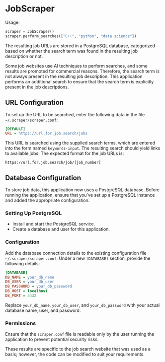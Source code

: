 
# JobScraper

Usage:

```python
scraper = JobScraper()
scraper.perform_searches(["C++", "python", "data science"])
```

The resulting job URLs are stored in a PostgreSQL database, categorized based on whether the search term was found in the resulting job description or not.

Some job websites use AI techniques to perform searches, and some results are promoted for commercial reasons. Therefore, the search term is not always present in the resulting job description. This application performs an additional search to ensure that the search term is explicitly present in the job descriptions.

## URL Configuration

To set up the URL to be searched, enter the following data in the file `~/.scraper/scraper.conf`:

```ini
[DEFAULT]
URL = https://url.for.job.search/jobs
```

This URL is searched using the supplied search terms, which are entered into the form named `keywords-input`. The resulting search should yield links to available jobs. The expected format for the job URLs is:

```url
https://url.for.job.search/job/[job_number]
```

## Database Configuration

To store job data, this application now uses a PostgreSQL database. Before running the application, ensure that you've set up a PostgreSQL instance and added the appropriate configuration.

### Setting Up PostgreSQL

- Install and start the PostgreSQL service.
- Create a database and user for this application.

### Configuration

Add the database connection details to the existing configuration file `~/.scraper/scraper.conf`. Under a new `[DATABASE]` section, provide the following details:

```ini
[DATABASE]
DB_NAME = your_db_name
DB_USER = your_db_user
DB_PASSWORD = your_db_password
DB_HOST = localhost
DB_PORT = 5432
```

Replace `your_db_name`, `your_db_user`, and `your_db_password` with your actual database name, user, and password.

### Permissions

Ensure that the `scraper.conf` file is readable only by the user running the application to prevent potential security risks.

These results are specific to the job search website that was used as a basis; however, the code can be modified to suit your requirements.
